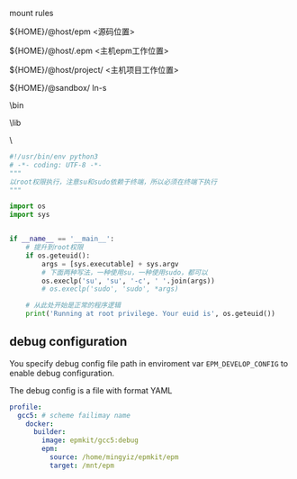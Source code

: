 



mount rules



${HOME}/@host/epm <源码位置>

${HOME}/@host/.epm <主机epm工作位置>

${HOME}/@host/project/ <主机项目工作位置>

${HOME}/@sandbox/  ln-s

\bin

\lib

\







```python
#!/usr/bin/env python3
# -*- coding: UTF-8 -*-
"""
以root权限执行，注意su和sudo依赖于终端，所以必须在终端下执行
"""

import os
import sys


if __name__ == '__main__':
    # 提升到root权限
    if os.geteuid():
        args = [sys.executable] + sys.argv
        # 下面两种写法，一种使用su，一种使用sudo，都可以
        os.execlp('su', 'su', '-c', ' '.join(args))
        # os.execlp('sudo', 'sudo', *args)

    # 从此处开始是正常的程序逻辑
    print('Running at root privilege. Your euid is', os.geteuid())
```







## debug configuration

You specify debug config file path in  enviroment var `EPM_DEVELOP_CONFIG` to enable debug configuration.

The debug config is a file with format YAML

```yaml
profile:
  gcc5: # scheme failimay name
    docker: 
      builder:
        image: epmkit/gcc5:debug
        epm:
          source: /home/mingyiz/epmkit/epm
          target: /mnt/epm
```

